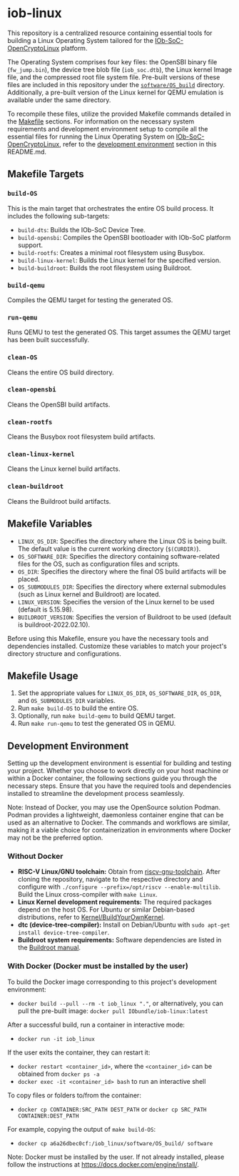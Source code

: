 # iob-linux
This repository is a centralized resource containing essential tools for building a Linux Operating System tailored for the [IOb-SoC-OpenCryptoLinux](https://github.com/IObundle/iob-soc-opencryptolinux) platform.

The Operating System comprises four key files: the OpenSBI binary file (`fw_jump.bin`), the device tree blob file (`iob_soc.dtb`), the Linux kernel Image file, and the compressed root file system file. Pre-built versions of these files are included in this repository under the [`software/OS_build`](software/OS_build) directory. Additionally, a pre-built version of the Linux kernel for QEMU emulation is available under the same directory.

To recompile these files, utilize the provided Makefile commands detailed in the [Makefile](#makefile-targets) sections. For information on the necessary system requirements and development environment setup to compile all the essential files for running the Linux Operating System on [IOb-SoC-OpenCryptoLinux](https://github.com/IObundle/iob-soc-opencryptolinux), refer to the [development environment](#development-environment) section in this README.md.

## Makefile Targets
### `build-OS`
This is the main target that orchestrates the entire OS build process. It includes the following sub-targets:
- `build-dts`: Builds the IOb-SoC Device Tree.
- `build-opensbi`: Compiles the OpenSBI bootloader with IOb-SoC platform support.
- `build-rootfs`: Creates a minimal root filesystem using Busybox.
- `build-linux-kernel`: Builds the Linux kernel for the specified version.
- `build-buildroot`: Builds the root filesystem using Buildroot.
### `build-qemu`
Compiles the QEMU target for testing the generated OS.
### `run-qemu`
Runs QEMU to test the generated OS. This target assumes the QEMU target has been built successfully.
### `clean-OS`
Cleans the entire OS build directory.
### `clean-opensbi`
Cleans the OpenSBI build artifacts.
### `clean-rootfs`
Cleans the Busybox root filesystem build artifacts.
### `clean-linux-kernel`
Cleans the Linux kernel build artifacts.
### `clean-buildroot`
Cleans the Buildroot build artifacts.

## Makefile Variables
- `LINUX_OS_DIR`: Specifies the directory where the Linux OS is being built. The default value is the current working directory (`$(CURDIR)`).
- `OS_SOFTWARE_DIR`: Specifies the directory containing software-related files for the OS, such as configuration files and scripts.
- `OS_DIR`: Specifies the directory where the final OS build artifacts will be placed.
- `OS_SUBMODULES_DIR`: Specifies the directory where external submodules (such as Linux kernel and Buildroot) are located.
- `LINUX_VERSION`: Specifies the version of the Linux kernel to be used (default is 5.15.98).
- `BUILDROOT_VERSION`: Specifies the version of Buildroot to be used (default is buildroot-2022.02.10).

Before using this Makefile, ensure you have the necessary tools and dependencies installed. Customize these variables to match your project's directory structure and configurations.

## Makefile Usage
1. Set the appropriate values for `LINUX_OS_DIR`, `OS_SOFTWARE_DIR`, `OS_DIR`, and `OS_SUBMODULES_DIR` variables.
2. Run `make build-OS` to build the entire OS.
3. Optionally, run `make build-qemu` to build QEMU target.
4. Run `make run-qemu` to test the generated OS in QEMU.

## Development Environment
Setting up the development environment is essential for building and testing your project. Whether you choose to work directly on your host machine or within a Docker container, the following sections guide you through the necessary steps. Ensure that you have the required tools and dependencies installed to streamline the development process seamlessly.

Note: Instead of Docker, you may use the OpenSource solution Podman. Podman provides a lightweight, daemonless container engine that can be used as an alternative to Docker. The commands and workflows are similar, making it a viable choice for containerization in environments where Docker may not be the preferred option.

### Without Docker
- **RISC-V Linux/GNU toolchain:**
  Obtain from [riscv-gnu-toolchain](https://github.com/riscv-collab/riscv-gnu-toolchain). After cloning the repository, navigate to the respective directory and configure with `./configure --prefix=/opt/riscv --enable-multilib`. Build the Linux cross-compiler with `make Linux`.  
- **Linux Kernel development requirements:**
  The required packages depend on the host OS. For Ubuntu or similar Debian-based distributions, refer to [Kernel/BuildYourOwnKernel](https://wiki.ubuntu.com/Kernel/BuildYourOwnKernel).  
- **dtc (device-tree-compiler):**
  Install on Debian/Ubuntu with `sudo apt-get install device-tree-compiler`.  
- **Buildroot system requirements:**
  Software dependencies are listed in the [Buildroot manual](https://buildroot.org/downloads/manual/manual.html#requirement).

### With Docker (Docker must be installed by the user)
To build the Docker image corresponding to this project's development environment:
- `docker build --pull --rm -t iob_linux "."`, or alternatively, you can pull the pre-built image: `docker pull IObundle/iob-linux:latest`

After a successful build, run a container in interactive mode:
- `docker run -it iob_linux`

If the user exits the container, they can restart it:
- `docker restart <container_id>`, where the `<container_id>` can be obtained from `docker ps -a`
- `docker exec -it <container_id> bash` to run an interactive shell

To copy files or folders to/from the container:
- `docker cp CONTAINER:SRC_PATH DEST_PATH` or `docker cp SRC_PATH CONTAINER:DEST_PATH`

For example, copying the output of `make build-OS`:
- `docker cp a6a26dbec0cf:/iob_linux/software/OS_build/ software`

Note: Docker must be installed by the user. If not already installed, please follow the instructions at https://docs.docker.com/engine/install/.